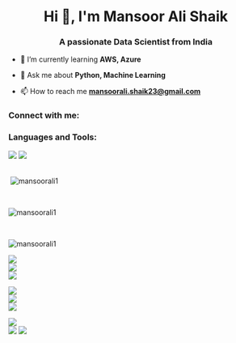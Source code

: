 <h1 align="center">Hi 👋, I'm Mansoor Ali Shaik</h1>
<h3 align="center">A passionate Data Scientist from India</h3>



- 🌱 I’m currently learning **AWS, Azure**

- 💬 Ask me about **Python, Machine Learning**

- 📫 How to reach me **mansoorali.shaik23@gmail.com**

<h3 align="left">Connect with me:</h3>
<p align="left">
</p>

<h3 align="left">Languages and Tools:</h3>    
<div align="left">
    <img src="https://skillicons.dev/icons?i=aws,azure,docker,flask,git,heroku,mongodb" />
    <img src="https://skillicons.dev/icons?i=mysql,python,pytorch,sklearn,rtensorflow" /><br>
</div>
<br/>
<p>&nbsp;<img align="center" src="https://github-readme-stats.vercel.app/api?username=mansoorali1&show_icons=true&locale=en" alt="mansoorali1" /></p>
<br/>
<p><img align="center" src="https://github-readme-streak-stats.herokuapp.com/?user=mansoorali1&" alt="mansoorali1" /></p>
<br/>
<p><img align="left" src="https://github-readme-stats.vercel.app/api/top-langs?username=mansoorali1&show_icons=true&locale=en&layout=compact" alt="mansoorali1" /></p>
<br/>

![](https://github-readme-stats.vercel.app/api?username=mansoorali1&theme=merko&hide_border=false&include_all_commits=true&count_private=true)<br/>
![](https://github-readme-streak-stats.herokuapp.com/?user=mansoorali1&theme=merko&hide_border=false)<br/>
![](https://github-readme-stats.vercel.app/api/top-langs/?username=mansoorali1&theme=merko&hide_border=false&include_all_commits=true&count_private=true&layout=compact)

![](https://github-readme-stats.vercel.app/api?username=mansoorali1&theme=highcontrast&hide_border=false&include_all_commits=true&count_private=true)<br/>
![](https://github-readme-streak-stats.herokuapp.com/?user=mansoorali1&theme=highcontrast&hide_border=false)<br/>
![](https://github-readme-stats.vercel.app/api/top-langs/?username=mansoorali1&theme=highcontrast&hide_border=false&include_all_commits=true&count_private=true&layout=compact)

![](https://github-readme-stats.vercel.app/api?username=mansoorali1&theme=highcontrast&hide_border=false&include_all_commits=true&count_private=true)<br/>
![](https://github-readme-stats.vercel.app/api?username=mansoorali1&theme=highcontrast&hide_border=false&include_all_commits=true&count_private=true&title_color=00FF00&icon_color=00FF00)
![](https://github-readme-streak-stats.herokuapp.com/?user=mansoorali1&theme=highcontrast&hide_border=false&stroke=00FF00&ring=00FF00&fire=00FF00&currStreakLabel=FFFFFF)



